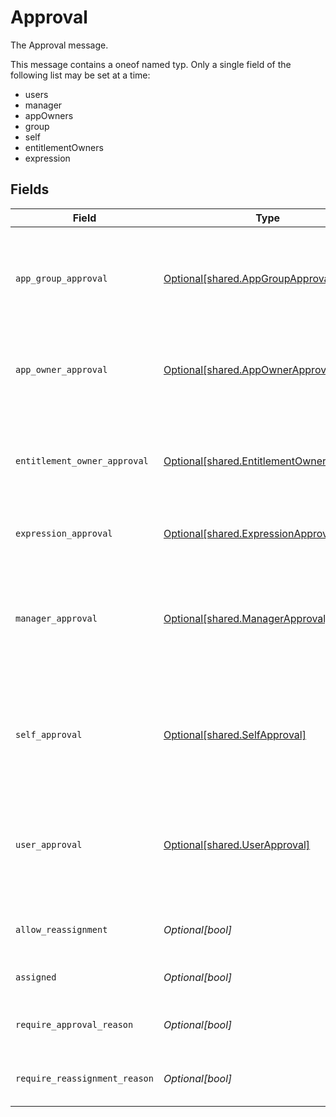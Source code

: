 # Approval

The Approval message.

This message contains a oneof named typ. Only a single field of the following list may be set at a time:
  - users
  - manager
  - appOwners
  - group
  - self
  - entitlementOwners
  - expression



## Fields

| Field                                                                                                                                           | Type                                                                                                                                            | Required                                                                                                                                        | Description                                                                                                                                     |
| ----------------------------------------------------------------------------------------------------------------------------------------------- | ----------------------------------------------------------------------------------------------------------------------------------------------- | ----------------------------------------------------------------------------------------------------------------------------------------------- | ----------------------------------------------------------------------------------------------------------------------------------------------- |
| `app_group_approval`                                                                                                                            | [Optional[shared.AppGroupApproval]](../../models/shared/appgroupapproval.md)                                                                    | :heavy_minus_sign:                                                                                                                              | The AppGroupApproval object provides the configuration for setting a group as the approvers of an approval policy step.                         |
| `app_owner_approval`                                                                                                                            | [Optional[shared.AppOwnerApproval]](../../models/shared/appownerapproval.md)                                                                    | :heavy_minus_sign:                                                                                                                              | App owner approval provides the configuration for an approval step when the app owner is the target.                                            |
| `entitlement_owner_approval`                                                                                                                    | [Optional[shared.EntitlementOwnerApproval]](../../models/shared/entitlementownerapproval.md)                                                    | :heavy_minus_sign:                                                                                                                              | The entitlement owner approval allows configuration of the approval step when the target approvers are the entitlement owners.                  |
| `expression_approval`                                                                                                                           | [Optional[shared.ExpressionApproval]](../../models/shared/expressionapproval.md)                                                                | :heavy_minus_sign:                                                                                                                              | The ExpressionApproval message.                                                                                                                 |
| `manager_approval`                                                                                                                              | [Optional[shared.ManagerApproval]](../../models/shared/managerapproval.md)                                                                      | :heavy_minus_sign:                                                                                                                              | The manager approval object provides configuration options for approval when the target of the approval is the manager of the user in the task. |
| `self_approval`                                                                                                                                 | [Optional[shared.SelfApproval]](../../models/shared/selfapproval.md)                                                                            | :heavy_minus_sign:                                                                                                                              | The self approval object describes the configuration of a policy step that needs to be approved by the target of the request.                   |
| `user_approval`                                                                                                                                 | [Optional[shared.UserApproval]](../../models/shared/userapproval.md)                                                                            | :heavy_minus_sign:                                                                                                                              | The user approval object describes the approval configuration of a policy step that needs to be approved by a specific list of users.           |
| `allow_reassignment`                                                                                                                            | *Optional[bool]*                                                                                                                                | :heavy_minus_sign:                                                                                                                              | Configuration to allow reassignment by reviewers during this step.                                                                              |
| `assigned`                                                                                                                                      | *Optional[bool]*                                                                                                                                | :heavy_minus_sign:                                                                                                                              | A field indicating whether this step is assigned.                                                                                               |
| `require_approval_reason`                                                                                                                       | *Optional[bool]*                                                                                                                                | :heavy_minus_sign:                                                                                                                              | Configuration to require a reason when approving this step.                                                                                     |
| `require_reassignment_reason`                                                                                                                   | *Optional[bool]*                                                                                                                                | :heavy_minus_sign:                                                                                                                              | Configuration to require a reason when reassigning this step.                                                                                   |